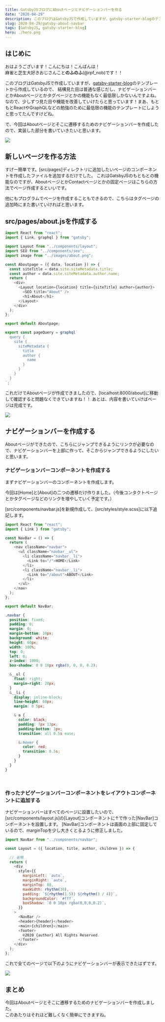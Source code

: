 ```yaml
---
title: GatsbyJSブログにAboutページとナビゲーションバーを作る
date: "2020-04-29"
description: このブログはGatsbyJSで作成していますが、gatsby-starter-blogのテンプレートから作成しているので、ナビゲーションバーとかAboutページとかタグページとかの機能もなく最低限しかないんですよね。なので今回はAboutページとそこに遷移するためのナビゲーションバーを作成したので実装した部分を書いていきたいと思います。
slug: 2020-04-29/gatsby-about-navbar
tags: [GatsbyJS, gatsby-starter-blog]
hero: ./hero.png
---
```


## はじめに 

おはようございます！こんにちは！こんばんは！<br>
麻雀と芝生大好きおじさんこと**のふのふ**(@rpf_nob)です！！

このブログはGatsbyJSで作成していますが、[gatsby-starter-blog](https://gatsby-starter-blog-demo.netlify.app/)のテンプレートから作成しているので、
結構見た目は普通な感じだし、ナビゲーションバーとかAboutページとかタグページとかの機能もなく最低限しかないんですよね。
なので、少しずつ見た目や機能を改善していけたらと思っています！まあ、もともとReactやGraphQLなどの勉強のために最低限の機能のテンプレートにしようと思ってたんですけどね。

で、今回はAboutページとそこに遷移するためのナビゲーションバーを作成したので、実装した部分を書いていきたいと思います。

![](img1.png)

## 新しいページを作る方法

すげー簡単です。[src/pages]ディレクトリに追加したいページのコンポーネントを作成したファイルを追加するだけでした。
これはGatsbyJSのもともとの機能なのですが、AboutページとかContactページとかの固定ページはこちらの方法でページ作成するといいです。

他にもプログラムでページを作成することもできるので、こちらはタグページの追加時にまた書いていければと思います。

## src/pages/about.jsを作成する

```javascript:title=src/pages/about.js
import React from "react";
import { Link, graphql } from "gatsby";

import Layout from "../components/layout";
import SEO from "../components/seo";
import image from "../images/about.png";

const Aboutpage = ({ data, location }) => {
  const siteTitle = data.site.siteMetadata.title;
  const author = data.site.siteMetadata.author.name;
  return (
    <div>
      <Layout location={location} title={siteTitle} author={author}>
        <SEO title="About" />
        <h1>About</h1>
      </Layout>
    </div>
  );
};

export default Aboutpage;

export const pageQuery = graphql`
  query {
    site {
      siteMetadata {
        title
        author {
          name
        }
      }
    }
  }
`;

```

これだけでAboutページが作成できましたので、[localhost:8000/about]に移動して確認すると問題なくできていますね！！
あとは、内容を書いていけばページは完成です。

![](img2.png)

## ナビゲーションバーを作成する

Aboutページができたので、こちらにジャンプできるようにリンクが必要なので、ナビゲーションバーを上部に作って、そこからジャンプできるようにしたいと思います。

### ナビゲーションバーコンポーネントを作成する

まずナビゲーションバーのコンポーネントを作成します。

今回は[Home]と[About]の二つの遷移だけ作りました。（今後コンタクトページとかタグページなどのリンクを増やしていく予定です。）

[src/components/navbar.js]を新規作成して、[src/styles/style.scss]に以下追記します。

```javascript:title=src/components/navbar.js
import React from "react";
import { Link } from "gatsby";

const NavBar = () => {
  return (
    <nav className="navbar">
      <ul className="navbar__ul">
        <li className="navbar__li">
          <Link to="/">HOME</Link>
        </li>
        <li className="navbar__li">
          <Link to="/about">ABOUT</Link>
        </li>
      </ul>
    </nav>
  );
};

export default NavBar;
```
```scss:title=src/styles/style.scss
.navbar {
  position: fixed;
  padding: 0;
  margin: 0;
  margin-bottom: 10px;
  background: white;
  height: 60px;
  width: 100%;
  top: 0;
  left: 0;
  z-index: 1000;
  box-shadow: 0 0 10px rgba(0, 0, 0, 0.2);

  &__ul {
    float: right;
    margin-right: 20px;
  }
  &__li {
    display: inline-block;
    line-height: 60px;
    margin: 0 5px;

    & a {
      color: black;
      padding: 7px 13px;
      padding-bottom: 1px;
      transition: all 0.5s ease;

      &:hover {
        color: red;
        transition: 0.5s;
      }
    }
  }
}
```

<br>

### 作ったナビゲーションバーコンポーネントをレイアウトコンポーネントに追加する

ナビゲーションバーはすべてのページに設置したいので、[src/components/layout.js]の[Layout]コンポーネントに↑で作った[NavBar]コンポーネントを設置します。
[NavBar]コンポーネントは画面の上部に固定しているので、marginTopを少し大きくとるように修正しました。

```javascript{18}:title=src/components/layout.js
import NavBar from "../components/navbar";

const Layout = ({ location, title, author, children }) => {

  // 省略
  return (
    <div
      style={{
        marginLeft: `auto`,
        marginRight: `auto`,
        marginTop: 80,
        maxWidth: rhythm(30),
        padding: `${rhythm(1.5)} ${rhythm(3 / 4)}`,
        backgroundColor: `#fff`,
        boxShadow: `0 0 10px rgba(0,0,0,0.2)`,
      }}
    >
      <NavBar />
      <header>{header}</header>
      <main>{children}</main>
      <footer>
        ©2020 {author} All Rights Reserved.
      </footer>
    </div>
  );
};
```

これで全てのページで以下のようにナビゲーションバーが表示できたはずです。

![](img3.png)

## まとめ

今回はAboutページとそこに遷移するためのナビゲーションバーを作成しました。<br>
このあたりはそれほど難しくなく簡単にできますね。



